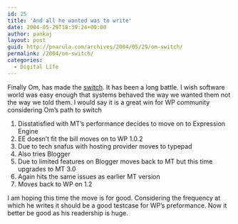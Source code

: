 ```yaml
---
id: 25
title: 'And all he wanted was to write'
date: 2004-05-29T18:39:24+00:00
author: pankaj
layout: post
guid: http://pnarula.com/archives/2004/05/29/om-switch/
permalink: /2004/om-switch/
categories:
  - Digital Life
---
```

Finally Om, has made the <a href="http://gigaom.com/archives/2004/05/29/the-word-press-switch/" onclick="_gaq.push(['_trackEvent', 'outbound-article', 'http://gigaom.com/archives/2004/05/29/the-word-press-switch/', 'switch']);" >switch</a>. It has been a long battle. I wish software world was easy enough that systems behaved the way we wanted them not the way we told them. I would say it is a great win for WP community considering Om&#8217;s path to switch

  1. Disstatisfied with MT&#8217;s performance decides to move on to Expression Engine 
  2. EE doesn&#8217;t fit the bill moves on to WP 1.0.2 
  3. Due to tech snafus with hosting provider moves to typepad 
  4. Also tries Blogger 
  5. Due to limited features on Blogger moves back to MT but this time upgrades to MT 3.0 
  6. Again hits the same issues as earlier MT version 
  7. Moves back to WP on 1.2 

I am hoping this time the move is for good. Considering the frequency at which he writes it should be a good testcase for WP&#8217;s preformance. Now it better be good as his readership is huge.
